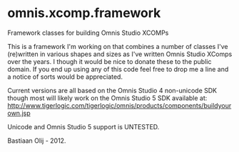 omnis.xcomp.framework
=====================

Framework classes for building Omnis Studio XCOMPs

This is a framework I'm working on that combines a number of classes I've (re)written in various shapes and sizes as I've written Omnis Studio XComps over the years. I though it would be nice to donate these to the public domain. If you end up using any of this code feel free to drop me a line and a notice of sorts would be appreciated.

Current versions are all based on the Omnis Studio 4 non-unicode SDK though most will likely work on the Omnis Studio 5 SDK available at:
http://www.tigerlogic.com/tigerlogic/omnis/products/components/buildyourown.jsp

Unicode and Omnis Studio 5 support is UNTESTED.

Bastiaan Olij - 2012.